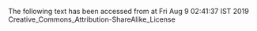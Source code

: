 The following text has been accessed from at Fri Aug 9 02:41:37 IST 2019
Creative_Commons_Attribution-ShareAlike_License

